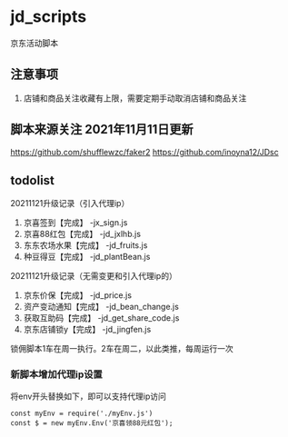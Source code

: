 # jd_scripts
京东活动脚本

## 注意事项
1. 店铺和商品关注收藏有上限，需要定期手动取消店铺和商品关注

## 脚本来源关注 2021年11月11日更新
https://github.com/shufflewzc/faker2
https://github.com/inoyna12/JDsc



## todolist
20211121升级记录（引入代理ip）
1. 京喜签到【完成】            -jx_sign.js
2. 京喜88红包【完成】          -jd_jxlhb.js
3. 东东农场水果【完成】        -jd_fruits.js
4. 种豆得豆【完成】            -jd_plantBean.js



20211121升级记录（无需变更和引入代理ip的）
1. 京东价保【完成】            -jd_price.js
2. 资产变动通知【完成】        -jd_bean_change.js
3. 获取互助码【完成】          -jd_get_share_code.js
4. 京东店铺锁y【完成】         -jd_jingfen.js

锁佣脚本1车在周一执行。2车在周二，以此类推，每周运行一次



### 新脚本增加代理ip设置
将env开头替换如下，即可以支持代理ip访问
```
const myEnv = require('./myEnv.js')
const $ = new myEnv.Env('京喜领88元红包');
```
